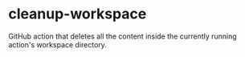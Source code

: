 # cleanup-workspace
GitHub action that deletes all the content inside the currently running action's workspace directory.
